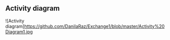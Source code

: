 ## Activity diagram
![Activity diagram]https://github.com/DanilaRaz/Exchange1/blob/master/Activity%20Diagram1.jpg
